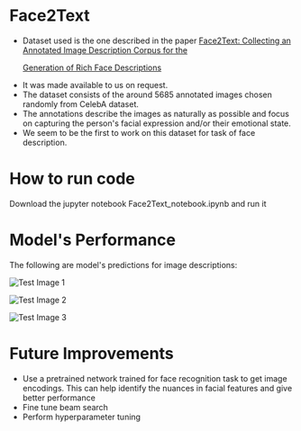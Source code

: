 # Face2Text

<ul>
<li>Dataset used is the one described in the paper <a href="https://arxiv.org/abs/1803.03827" >Face2Text: Collecting an Annotated Image Description Corpus for the

Generation of Rich Face Descriptions</a> </li>

<li>It was made available to us on request. </li>

<li>The dataset consists of the around 5685 annotated images chosen randomly from CelebA dataset.</li>

<li>The annotations describe the images as naturally as possible and focus on capturing the person's facial expression and/or their emotional state.</li>

<li>We seem to be the first to work on this dataset for task of face description. </li></ul>

# How to run code

Download the jupyter notebook Face2Text_notebook.ipynb and run it

# Model's Performance 

The following are model's predictions for image descriptions:

![Test Image 1](https://github.com/jani-boop/AI_Hackathon/blob/master/test1.png)

![Test Image 2](https://github.com/jani-boop/AI_Hackathon/blob/master/test2.png)

![Test Image 3](https://github.com/jani-boop/AI_Hackathon/blob/master/test3.png)

# Future Improvements

<ul><li>Use a pretrained network trained for face recognition task to get image encodings. This can help identify the nuances in facial features and give better performance</li>

<li>Fine tune beam search</li>

<li>Perform hyperparameter tuning</li>

</ul>
